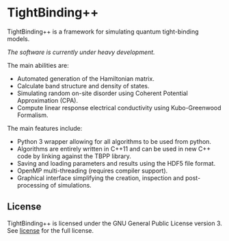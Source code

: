 # TightBinding++

TightBinding++ is a framework for simulating quantum tight-binding models.

*The software is currently under heavy development.*

The main abilities are:
- Automated generation of the Hamiltonian matrix.
- Calculate band structure and density of states.
- Simulating random on-site disorder using Coherent Potential Approximation (CPA).
- Compute linear response electrical conductivity using Kubo-Greenwood Formalism.

The main features include:
- Python 3 wrapper allowing for all algorithms to be used from python.
- Algorithms are entirely written in C++11 and can be used in new C++ code by
  linking against the TBPP library.
- Saving and loading parameters and results using the HDF5 file format.
- OpenMP multi-threading (requires compiler support).
- Graphical interface simplifying the creation, inspection and post-processing
  of simulations.

## License
TightBinding++ is licensed under the GNU General Public License version 3.
See [license](LICENSE) for the full license.
